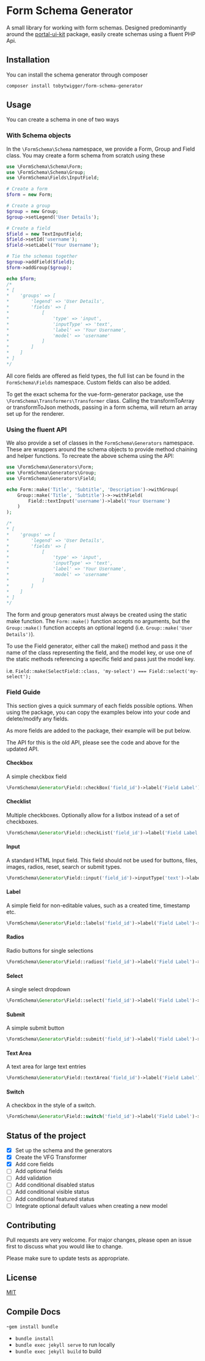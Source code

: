 # Form Schema Generator

A small library for working with form schemas. Designed predominantly around the [portal-ui-kit](https://github.com/bristol-su/portal-ui-kit) package, easily create schemas using a fluent PHP Api.

## Installation

You can install the schema generator through composer

```bash
composer install tobytwigger/form-schema-generator
```

## Usage

You can create a schema in one of two ways

### With Schema objects
In the ```\FormSchema\Schema``` namespace, we provide a Form, Group and Field class. You may create a form schema from scratch using these

```php
use \FormSchema\Schema\Form;
use \FormSchema\Schema\Group;
use \FormSchema\Fields\InputField;

# Create a form
$form = new Form;

# Create a group
$group = new Group;
$group->setLegend('User Details');

# Create a field
$field = new TextInputField;
$field->setId('username');
$field->setLabel('Your Username');

# Tie the schemas together
$group->addField($field);
$form->addGroup($group);

echo $form;
/*
* [
*    'groups' => [
*        'legend' => 'User Details',
*        'fields' => [
*            [
*                'type' => 'input',
*                'inputType' => 'text',
*                'label' => 'Your Username',
*                'model' => 'username'
*            ]
*        ]
*    ]
* ]
*/
```

All core fields are offered as field types, the full list can be found in the ```FormSchema\Fields``` namespace. Custom fields can also be added.

To get the exact schema for the vue-form-generator package, use the ```\FormSchema\Transformers\Transformer``` class. Calling the transformToArray or transformToJson methods, passing in a form schema, will return an array set up for the renderer.

### Using the fluent API

We also provide a set of classes in the ```FormSchema\Generators``` namespace. These are wrappers around the schema objects to provide method chaining and helper functions. To recreate the above schema using the API:

```php
use \FormSchema\Generators\Form;
use \FormSchema\Generators\Group;
use \FormSchema\Generators\Field;

echo Form::make('Title', 'Subtitle', 'Description')->withGroup(
    Group::make('Title', 'Subtitle')->->withField(
        Field::textInput('username')->label('Your Username')
    )
);

/*
* [
*    'groups' => [
*        'legend' => 'User Details',
*        'fields' => [
*            [
*                'type' => 'input',
*                'inputType' => 'text',
*                'label' => 'Your Username',
*                'model' => 'username'
*            ]
*        ]
*    ]
* ]
*/
```

The form and group generators must always be created using the static make function. The ```Form::make()``` function accepts no arguments, but the ```Group::make()``` function accepts an optional legend (i.e. ```Group::make('User Details')```). 

To use the Field generator, either call the make() method and pass it the name of the class representing the field, and the model key, or use one of the static methods referencing a specific field and pass just the model key.

i.e. ```Field::make(SelectField::class, 'my-select') === Field::select('my-select');```

### Field Guide

This section gives a quick summary of each fields possible options. When using the package, you can copy the examples below into your code and delete/modify any fields.

As more fields are added to the package, their example will be put below.

The API for this is the old API, please see the code and above for the updated API.

#### Checkbox

A simple checkbox field

```php
\FormSchema\Generator\Field::checkBox('field_id')->label('Field Label')->featured(true)->required(true)->default(true)->hint('A hint for the field')->help('A more in depth description, shown on a hover over')
```

#### Checklist

Multiple checkboxes. Optionally allow for a listbox instead of a set of checkboxes.

```php
\FormSchema\Generator\Field::checkList('field_id')->label('Field Label')->featured(true)->required(true)->default(true)->hint('A hint for the field')->help('A more in depth description, shown on a hover over')->listBox(true)->values([['value' => 1, 'name' => 'Name 1], ...])
```


#### Input

A standard HTML Input field. This field should not be used for buttons, files, images, radios, reset, search or submit types.

```php
\FormSchema\Generator\Field::input('field_id')->inputType('text')->label('Field Label')->featured(true)->required(true)->default(true)->hint('A hint for the field')->help('A more in depth description, shown on a hover over')
```

#### Label

A simple field for non-editable values, such as a created time, timestamp etc.

```php
\FormSchema\Generator\Field::labels('field_id')->label('Field Label')->featured(true)->required(true)->default(true)->hint('A hint for the field')->help('A more in depth description, shown on a hover over')
```

#### Radios

Radio buttons for single selections

```php
\FormSchema\Generator\Field::radios('field_id')->label('Field Label')->featured(true)->required(true)->default(true)->hint('A hint for the field')->help('A more in depth description, shown on a hover over')->values([['value' => 1, 'name' => 'Option 1', 'disabled' => false], ...])
```

#### Select

A single select dropdown

```php
\FormSchema\Generator\Field::select('field_id')->label('Field Label')->featured(true)->required(true)->default(true)->hint('A hint for the field')->help('A more in depth description, shown on a hover over')->values([['id' => 1, 'name' => 'Option 1'], ...])->selectOptions(['noneSelectedText' => 'Please Select an Option', 'hideNoneSelectedText' => false])
```

#### Submit

A simple submit button

```php
\FormSchema\Generator\Field::submit('field_id')->label('Field Label')->featured(true)->required(true)->default(true)->hint('A hint for the field')->help('A more in depth description, shown on a hover over')->buttonText('Submit the Form')
```

#### Text Area

A text area for large text entries

```php
\FormSchema\Generator\Field::textArea('field_id')->label('Field Label')->featured(true)->required(true)->default(true)->hint('A hint for the field')->help('A more in depth description, shown on a hover over')->placeholder('A Placeholder')->readonly(false)->rows(3)
```

#### Switch

A checkbox in the style of a switch.

```php
\FormSchema\Generator\Field::switch('field_id')->label('Field Label')->featured(true)->required(true)->default(true)->hint('A hint for the field')->help('A more in depth description, shown on a hover over')->textOn('On')->textOff('Off')->valueOn(true)->valueOff(false)
```

## Status of the project
- [x] Set up the schema and the generators
- [x] Create the VFG Transformer
- [x] Add core fields
- [ ] Add optional fields
- [ ] Add validation
- [ ] Add conditional disabled status
- [ ] Add conditional visible status
- [ ] Add conditional featured status
- [ ] Integrate optional default values when creating a new model

## Contributing
Pull requests are very welcome. For major changes, please open an issue first to discuss what you would like to change.

Please make sure to update tests as appropriate.

## License
[MIT](https://choosealicense.com/licenses/mit/)


## Compile Docs

-`gem install bundle`
- `bundle install`
- `bundle exec jekyll serve` to run locally
- `bundle exec jekyll build` to build
